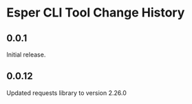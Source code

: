 # Esper CLI Tool Change History

## 0.0.1

Initial release.


## 0.0.12

Updated requests library to version 2.26.0
